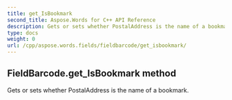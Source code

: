 ```yaml
---
title: get_IsBookmark
second_title: Aspose.Words for C++ API Reference
description: Gets or sets whether PostalAddress is the name of a bookmark. 
type: docs
weight: 0
url: /cpp/aspose.words.fields/fieldbarcode/get_isbookmark/
---
```

## FieldBarcode.get_IsBookmark method


Gets or sets whether PostalAddress is the name of a bookmark. 

